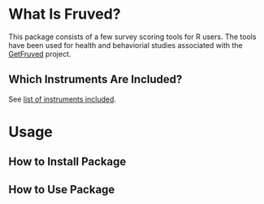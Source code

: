 # What Is Fruved?

This package consists of a few survey scoring tools for R users. The tools have been used for health and behaviorial studies associated with the [GetFruved](http://fruved.com/) project.

## Which Instruments Are Included?

See [list of instruments included](./docs/instrument_list.md).

# Usage

## How to Install Package

## How to Use Package



